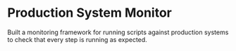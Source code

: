 # Production System Monitor
Built a monitoring framework for running scripts against production systems to check that every step is running as expected.
